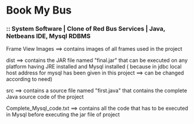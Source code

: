 # Book My Bus
<h3> :: System Software | Clone of Red Bus Services | Java, Netbeans IDE, Mysql RDBMS </h3>

Frame View Images ==> contains  images of all frames used in the project

dist ==> contains the JAR file named "final.jar" that can be executed on any platform having JRE installed and Mysql installed ( because in jdbc local host address for mysql has been given in this project ==> can be changed according to need)

src ==> contains a source file named "first.java" that contains the complete Java source code of the project

Complete_Mysql_code.txt ==> contains all the code that has to be executed in Mysql before executing the jar file of project

